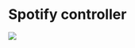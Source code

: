 # Spotify controller

![](https://github.com/jirimakarius/spotify_controller/workflows/Tests/badge.svg)